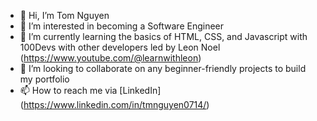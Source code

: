 - 👋 Hi, I’m Tom Nguyen
- 👀 I’m interested in becoming a Software Engineer
- 🌱 I’m currently learning the basics of HTML, CSS, and Javascript with 100Devs with other developers led by Leon Noel (https://www.youtube.com/@learnwithleon)
- 💞️ I’m looking to collaborate on any beginner-friendly projects to build my portfolio
- 📫 How to reach me via [LinkedIn] (https://www.linkedin.com/in/tmnguyen0714/)

<!---
tnguyen0714/tnguyen0714 is a ✨ special ✨ repository because its `README.md` (this file) appears on your GitHub profile.
You can click the Preview link to take a look at your changes.
--->
